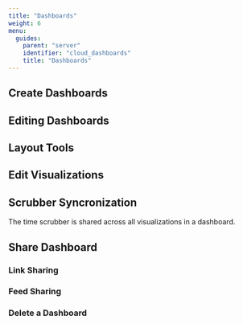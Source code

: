 ```yaml
---
title: "Dashboards"
weight: 6
menu:
  guides:
    parent: "server"
    identifier: "cloud_dashboards"
    title: "Dashboards"
---
```


## Create Dashboards

## Editing Dashboards

## Layout Tools

## Edit Visualizations

## Scrubber Syncronization

The time scrubber is shared across all visualizations in a dashboard.

## Share Dashboard

### Link Sharing

### Feed Sharing

### Delete a Dashboard
